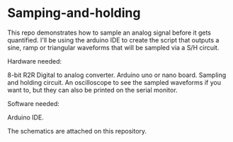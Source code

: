 # Samping-and-holding
This repo demonstrates how to sample an analog signal  before it gets quantified. I'll be using the arduino IDE to create the script that outputs a sine, ramp or triangular waveforms that will be sampled via a S/H circuit.

Hardware needed:

8-bit R2R Digital to analog converter.
Arduino uno or nano board.
Sampling and holding circuit.
An oscilloscope to see the sampled waveforms if you want to, but they can also be printed on the serial monitor.

Software needed:

Arduino IDE.

The schematics are attached on this repository.
